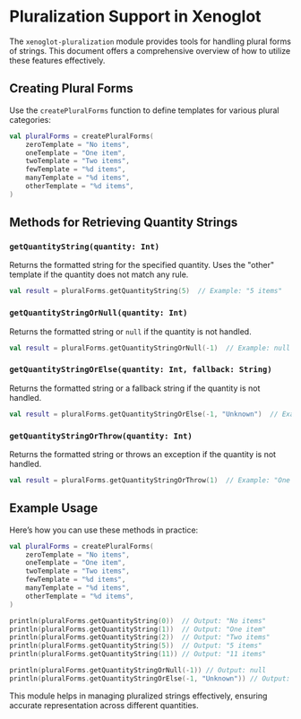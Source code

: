 # Pluralization Support in Xenoglot

The `xenoglot-pluralization` module provides tools for handling plural forms of strings. This document
offers a comprehensive overview of how to utilize these features effectively.

## Creating Plural Forms

Use the `createPluralForms` function to define templates for various plural categories:

```kotlin
val pluralForms = createPluralForms(
    zeroTemplate = "No items",
    oneTemplate = "One item",
    twoTemplate = "Two items",
    fewTemplate = "%d items",
    manyTemplate = "%d items",
    otherTemplate = "%d items",
)
```

## Methods for Retrieving Quantity Strings

### `getQuantityString(quantity: Int)`

Returns the formatted string for the specified quantity. Uses the "other" template if the quantity
does not match any rule.

```kotlin
val result = pluralForms.getQuantityString(5)  // Example: "5 items"
```

### `getQuantityStringOrNull(quantity: Int)`

Returns the formatted string or `null` if the quantity is not handled.

```kotlin
val result = pluralForms.getQuantityStringOrNull(-1)  // Example: null
```

### `getQuantityStringOrElse(quantity: Int, fallback: String)`

Returns the formatted string or a fallback string if the quantity is not handled.

```kotlin
val result = pluralForms.getQuantityStringOrElse(-1, "Unknown")  // Example: "Unknown"
```

### `getQuantityStringOrThrow(quantity: Int)`

Returns the formatted string or throws an exception if the quantity is not handled.

```kotlin
val result = pluralForms.getQuantityStringOrThrow(1)  // Example: "One item"
```

## Example Usage

Here’s how you can use these methods in practice:

```kotlin
val pluralForms = createPluralForms(
    zeroTemplate = "No items",
    oneTemplate = "One item",
    twoTemplate = "Two items",
    fewTemplate = "%d items",
    manyTemplate = "%d items",
    otherTemplate = "%d items",
)

println(pluralForms.getQuantityString(0))  // Output: "No items"
println(pluralForms.getQuantityString(1))  // Output: "One item"
println(pluralForms.getQuantityString(2))  // Output: "Two items"
println(pluralForms.getQuantityString(5))  // Output: "5 items"
println(pluralForms.getQuantityString(11)) // Output: "11 items"

println(pluralForms.getQuantityStringOrNull(-1)) // Output: null
println(pluralForms.getQuantityStringOrElse(-1, "Unknown")) // Output: "Unknown"
```

This module helps in managing pluralized strings effectively, ensuring accurate representation
across different quantities.
